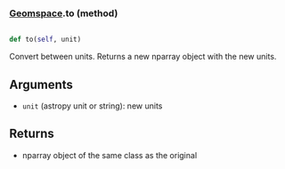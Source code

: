 ### [Geomspace](Geomspace.md).to (method)


```py

def to(self, unit)

```



Convert between units.  Returns a new nparray object with the new units.

Arguments
---------
* `unit` (astropy unit or string): new units

Returns
-------
* nparray object of the same class as the original

